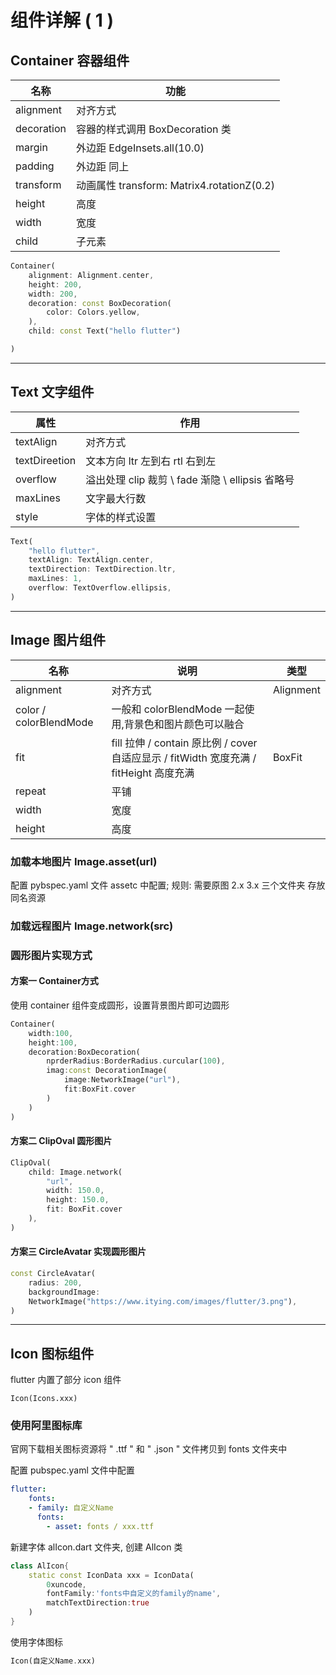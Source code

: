 # 组件详解 ( 1 )

## Container 容器组件

| 名称       | 功能                                        |
| ---------- | ------------------------------------------- |
| alignment  | 对齐方式                                    |
| decoration | 容器的样式调用 BoxDecoration 类             |
| margin     | 外边距  EdgeInsets.all(10.0)                |
| padding    | 外边距 同上                                 |
| transform  | 动画属性  transform: Matrix4.rotationZ(0.2) |
| height     | 高度                                        |
| width      | 宽度                                        |
| child      | 子元素                                      |

```dart
Container(
	alignment: Alignment.center,
    height: 200,
    width: 200,
    decoration: const BoxDecoration(
    	color: Colors.yellow,
    ),
    child: const Text("hello flutter")

)
```

---

## Text 文字组件

| 属性          | 作用                                             |
| ------------- | ------------------------------------------------ |
| textAlign     | 对齐方式                                         |
| textDireetion | 文本方向 ltr 左到右 rtl 右到左                   |
| overflow      | 溢出处理 clip 裁剪 \ fade 渐隐 \ ellipsis 省略号 |
| maxLines      | 文字最大行数                                     |
| style         | 字体的样式设置                                   |

```dart
Text(
	"hello flutter",
    textAlign: TextAlign.center,
    textDirection: TextDirection.ltr,
    maxLines: 1,
    overflow: TextOverflow.ellipsis,
)
```

---

## Image 图片组件

| 名称                   | 说明                                                         | 类型      |
| ---------------------- | ------------------------------------------------------------ | --------- |
| alignment              | 对齐方式                                                     | Alignment |
| color / colorBlendMode | 一般和 colorBlendMode 一起使用,背景色和图片颜色可以融合      |           |
| fit                    | fill 拉伸 / contain 原比例 / cover 自适应显示 / fitWidth 宽度充满 / fitHeight 高度充满 | BoxFit    |
| repeat                 | 平铺                                                         |           |
| width                  | 宽度                                                         |           |
| height                 | 高度                                                         |           |

### 加载本地图片  Image.asset(url)

配置 pybspec.yaml 文件 assetc 中配置; 规则: 需要原图 2.x 3.x 三个文件夹 存放同名资源

### 加载远程图片 Image.network(src)

### 圆形图片实现方式

#### 方案一 Container方式

使用 container 组件变成圆形，设置背景图片即可边圆形

```dart
Container(
	width:100,
    height:100,
    decoration:BoxDecoration(
    	nprderRadius:BorderRadius.curcular(100),
        imag:const DecorationImage(
        	image:NetworkImage("url"),
            fit:BoxFit.cover
        )
    )
)
```

#### 方案二 ClipOval 圆形图片

```dart
ClipOval(
    child: Image.network(
    	"url",
    	width: 150.0,
    	height: 150.0,
    	fit: BoxFit.cover
    ),
)
```

#### 方案三 CircleAvatar 实现圆形图片

```dart
const CircleAvatar(
    radius: 200,
    backgroundImage:
    NetworkImage("https://www.itying.com/images/flutter/3.png"),
)
```

---

## Icon 图标组件

flutter 内置了部分 icon 组件

```datt
Icon(Icons.xxx)
```

### 使用阿里图标库

官网下载相关图标资源将 " .ttf " 和 " .json " 文件拷贝到 fonts 文件夹中

配置  pubspec.yaml 文件中配置

```yaml
flutter:
	fonts:
	- family: 自定义Name 
	  fonts:
	  	- asset: fonts / xxx.ttf
```

新建字体 alIcon.dart 文件夹, 创建 AlIcon 类

```dart
class AlIcon{
    static const IconData xxx = IconData(
        0xuncode,
        fontFamily:'fonts中自定义的family的name',
        matchTextDirection:true
    )
}
```

使用字体图标

```dart
Icon(自定义Name.xxx)
```



 
